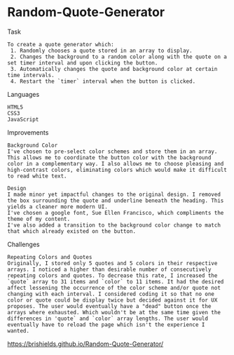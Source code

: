 # Random-Quote-Generator

Task

    To create a quote generator which:
     1. Randomly chooses a quote stored in an array to display.
     2. Changes the background to a random color along with the quote on a set timer interval and upon clicking the button.
     3. Automatically changes the quote and background color at certain time intervals.
     4. Restart the `timer` interval when the button is clicked.

Languages

    HTML5
    CSS3
    JavaScript

Improvements

    Background Color
    I've chosen to pre-select color schemes and store them in an array. This allows me to coordinate the button color with the background color in a complementary way. I also allows me to choose pleasing and high-contrast colors, eliminating colors which would make it difficult to read white text. 
    
    Design
    I made minor yet impactful changes to the original design. I removed the box surrounding the quote and underline beneath the heading. This yields a cleaner more modern UI.
    I've chosen a google font, Sue Ellen Francisco, which compliments the theme of my content.
    I've also added a transition to the background color change to match that which already existed on the button.

Challenges

    Repeating Colors and Quotes
    Originally, I stored only 5 quotes and 5 colors in their respective arrays. I noticed a higher than desirable number of consecutively repeating colors and quotes. To decrease this rate, I increased the `quote` array to 31 items and `color` to 11 items. It had the desired affect lessening the occurrence of the color scheme and/or quote not changing with each interval. I considered coding it so that no one color or quote could be display twice but decided against it for UX proposes. The user would eventually have a "dead" button once the arrays where exhausted. Which wouldn't be at the same time given the differences in 'quote` and `color` array lengths. The user would eventually have to reload the page which isn't the experience I wanted.



https://brishields.github.io/Random-Quote-Generator/
